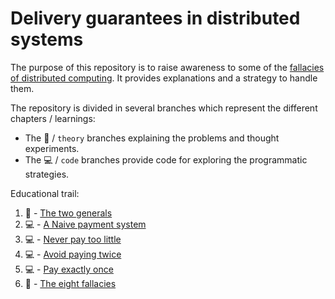 # Delivery guarantees in distributed systems

The purpose of this repository is to raise awareness to some of the [fallacies of distributed computing](https://github.com/in-der-kothe/exactly-once-semantics/tree/theory/fallacies). It provides explanations and a strategy to handle them.

The repository is divided in several branches which represent the different chapters / learnings:
- The :book: / `theory` branches explaining the problems and thought experiments. 
- The :computer: / `code` branches provide code for exploring the programmatic strategies.

Educational trail:
1. :book: - [The two generals](https://github.com/in-der-kothe/exactly-once-semantics/tree/theory/two-generals)
2. :computer: - [A Naive payment system](https://github.com/in-der-kothe/exactly-once-semantics/tree/code/naive-payment-system)
3. :computer: - [Never pay too little](https://github.com/in-der-kothe/exactly-once-semantics/tree/code/never-pay-too-little)
4. :computer: - [Avoid paying twice](https://github.com/in-der-kothe/exactly-once-semantics/tree/code/avoid-paying-twice)
5. :computer: - [Pay exactly once](https://github.com/in-der-kothe/exactly-once-semantics/tree/code/paying-exactly-once)
6. :book: - [The eight fallacies](https://github.com/in-der-kothe/exactly-once-semantics/tree/theory/fallacies)
